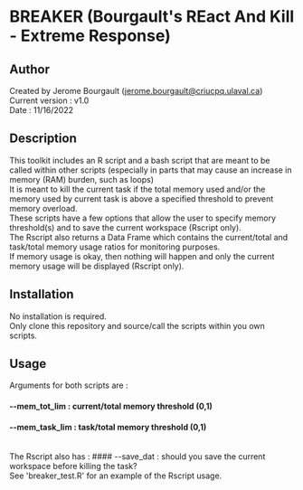 # BREAKER (Bourgault's REact And Kill - Extreme Response)

## Author
Created by Jerome Bourgault (jerome.bourgault@criucpq.ulaval.ca) <br>
Current version : v1.0 <br>
Date : 11/16/2022

## Description
This toolkit includes an R script and a bash script that are meant to be called within other scripts (especially in parts that may cause an increase in memory (RAM) burden, such as loops) <br>
It is meant to kill the current task if the total memory used and/or the memory used by current task is above a specified threshold to prevent memory overload. <br>
These scripts have a few options that allow the user to specify memory threshold(s) and to save the current workspace (Rscript only). <br>
The Rscript also returns a Data Frame which contains the current/total and task/total memory usage ratios for monitoring purposes.<br>
If memory usage is okay, then nothing will happen and only the current memory usage will be displayed (Rscript only).

## Installation
No installation is required. <br>
Only clone this repository and source/call the scripts within you own scripts.

## Usage
Arguments for both scripts are : <br>
#### --mem_tot_lim : current/total memory threshold (0,1)
#### --mem_task_lim : task/total memory threshold (0,1)
<br>
The Rscript also has :
#### --save_dat : should you save the current workspace before killing the task?
<br>
See 'breaker_test.R' for an example of the Rscript usage.
